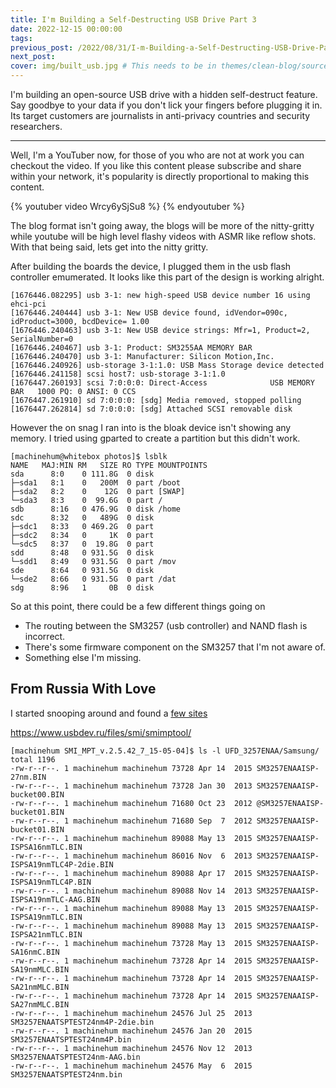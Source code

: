 ```yaml
---
title: I'm Building a Self-Destructing USB Drive Part 3
date: 2022-12-15 00:00:00
tags:
previous_post: /2022/08/31/I-m-Building-a-Self-Destructing-USB-Drive-Part-2/
next_post:
cover: img/built_usb.jpg # This needs to be in themes/clean-blog/source/img
---
```


I'm building an open-source USB drive with a hidden self-destruct feature. Say goodbye to your data if you don't lick your fingers before plugging it in. Its target customers are journalists in anti-privacy countries and security researchers.

---

Well, I'm a YouTuber now, for those of you who are not at work you can checkout the video. If you like this content please subscribe and share within your network, it's popularity is directly proportional to making this content.


{% youtuber video Wrcy6ySjSu8 %}
{% endyoutuber %}

The blog format isn't going away, the blogs will be more of the nitty-gritty while youtube will be high level flashy videos with ASMR like reflow shots. With that being said, lets get into the nitty gritty.

After building the boards the device, I plugged them in the usb flash controller emumerated. It looks like this part of the design is working alright. 

```
[1676446.082295] usb 3-1: new high-speed USB device number 16 using ehci-pci
[1676446.240444] usb 3-1: New USB device found, idVendor=090c, idProduct=3000, bcdDevice= 1.00
[1676446.240463] usb 3-1: New USB device strings: Mfr=1, Product=2, SerialNumber=0
[1676446.240467] usb 3-1: Product: SM3255AA MEMORY BAR
[1676446.240470] usb 3-1: Manufacturer: Silicon Motion,Inc.
[1676446.240926] usb-storage 3-1:1.0: USB Mass Storage device detected
[1676446.241158] scsi host7: usb-storage 3-1:1.0
[1676447.260193] scsi 7:0:0:0: Direct-Access              USB MEMORY BAR   1000 PQ: 0 ANSI: 0 CCS
[1676447.261910] sd 7:0:0:0: [sdg] Media removed, stopped polling
[1676447.262814] sd 7:0:0:0: [sdg] Attached SCSI removable disk
```

However the on snag I ran into is the bloak device isn't showing any memory. I tried using gparted to create a partition but this didn't work.

```
[machinehum@whitebox photos]$ lsblk
NAME   MAJ:MIN RM   SIZE RO TYPE MOUNTPOINTS
sda      8:0    0 111.8G  0 disk
├─sda1   8:1    0   200M  0 part /boot
├─sda2   8:2    0    12G  0 part [SWAP]
└─sda3   8:3    0  99.6G  0 part /
sdb      8:16   0 476.9G  0 disk /home
sdc      8:32   0   489G  0 disk
├─sdc1   8:33   0 469.2G  0 part
├─sdc2   8:34   0     1K  0 part
└─sdc5   8:37   0  19.8G  0 part
sdd      8:48   0 931.5G  0 disk
└─sdd1   8:49   0 931.5G  0 part /mov
sde      8:64   0 931.5G  0 disk
└─sde2   8:66   0 931.5G  0 part /dat
sdg      8:96   1     0B  0 disk
```

So at this point, there could be a few different things going on

  * The routing between the SM3257 (usb controller) and NAND flash is incorrect.
  * There's some firmware component on the SM3257 that I'm not aware of.
  * Something else I'm missing.

## From Russia With Love
I started snooping around and found a [few sites](https://flashboot.ru/files/file/454/)

https://www.usbdev.ru/files/smi/smimptool/

```
[machinehum SMI_MPT_v.2.5.42_7_15-05-04]$ ls -l UFD_3257ENAA/Samsung/
total 1196
-rw-r--r--. 1 machinehum machinehum 73728 Apr 14  2015 SM3257ENAAISP-27nm.BIN
-rw-r--r--. 1 machinehum machinehum 73728 Jan 30  2013 SM3257ENAAISP-bucket00.BIN
-rw-r--r--. 1 machinehum machinehum 71680 Oct 23  2012 @SM3257ENAAISP-bucket01.BIN
-rw-r--r--. 1 machinehum machinehum 71680 Sep  7  2012 SM3257ENAAISP-bucket01.BIN
-rw-r--r--. 1 machinehum machinehum 89088 May 13  2015 SM3257ENAAISP-ISPSA16nmTLC.BIN
-rw-r--r--. 1 machinehum machinehum 86016 Nov  6  2013 SM3257ENAAISP-ISPSA19nmTLC4P-2die.BIN
-rw-r--r--. 1 machinehum machinehum 89088 Apr 17  2015 SM3257ENAAISP-ISPSA19nmTLC4P.BIN
-rw-r--r--. 1 machinehum machinehum 89088 Nov 14  2013 SM3257ENAAISP-ISPSA19nmTLC-AAG.BIN
-rw-r--r--. 1 machinehum machinehum 89088 May 13  2015 SM3257ENAAISP-ISPSA19nmTLC.BIN
-rw-r--r--. 1 machinehum machinehum 89088 May 13  2015 SM3257ENAAISP-ISPSA21nmTLC.BIN
-rw-r--r--. 1 machinehum machinehum 73728 May 13  2015 SM3257ENAAISP-SA16nmC.BIN
-rw-r--r--. 1 machinehum machinehum 73728 Apr 14  2015 SM3257ENAAISP-SA19nmMLC.BIN
-rw-r--r--. 1 machinehum machinehum 73728 Apr 14  2015 SM3257ENAAISP-SA21nmMLC.BIN
-rw-r--r--. 1 machinehum machinehum 73728 Apr 14  2015 SM3257ENAAISP-SA27nmMLC.BIN
-rw-r--r--. 1 machinehum machinehum 24576 Jul 25  2013 SM3257ENAATSPTEST24nm4P-2die.bin
-rw-r--r--. 1 machinehum machinehum 24576 Jan 20  2015 SM3257ENAATSPTEST24nm4P.bin
-rw-r--r--. 1 machinehum machinehum 24576 Nov 12  2013 SM3257ENAATSPTEST24nm-AAG.bin
-rw-r--r--. 1 machinehum machinehum 24576 May  6  2015 SM3257ENAATSPTEST24nm.bin
```
